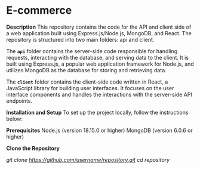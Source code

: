 # E-commerce
**Description**
This repository contains the code for the API and client side of a web application built using Express.js/Node.js, MongoDB, and React. The repository is structured into two main folders: api and client.

The **`api`** folder contains the server-side code responsible for handling requests, interacting with the database, and serving data to the client. It is built using Express.js, a popular web application framework for Node.js, and utilizes MongoDB as the database for storing and retrieving data.

The **`client`** folder contains the client-side code written in React, a JavaScript library for building user interfaces. It focuses on the user interface components and handles the interactions with the server-side API endpoints.

**Installation and Setup**
To set up the project locally, follow the instructions below:

**Prerequisites**
Node.js (version 18.15.0 or higher)
MongoDB (version 6.0.6 or higher)

**Clone the Repository**

*git clone https://github.com/username/repository.git*
*cd repository*
